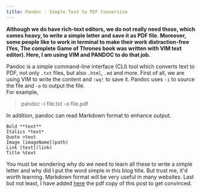 ```yaml
---
title: Pandoc - Simple Text to PDF Conversion
---
```


**Although we do have rich-text editors, we do not really need those, which comes heavy, to write a simple letter and save it as PDF file. Moreover, some people like to work in terminal to make their work distraction-free (Yes, The complete Game of Thrones book was written with VIM text editor). Here, I am using VIM and PANDOC to do that job.**  

Pandoc is a simple command-line interface (CLI) tool which converts text to PDF, not only `.txt` files, but also `.html`, `.md` and more. First of all, we are using VIM to write the content and `:wq!` to save it. Pandoc uses `-i` to source the file and `-o` to output the file.  
For example,

>pandoc -i file.txt -o file.pdf  

In addition, pandoc can read Markdown format to enhance output.

`Bold **text**`  
`Italics *text*`  
`Quote >text`  
`Image [imageName](path)`  
`Link [text](link)`  
`Title %text`

You must be wondering why do we need to learn all these to write a simple letter and why did I put the word simple in this blog title. But trust me, it'd worth learning. Markdown format will be very useful in many websites. Last but not least, I have added [here](/kevydotvinu.github.io/img/pandoc.pdf) the pdf copy of this post to get convinced.

